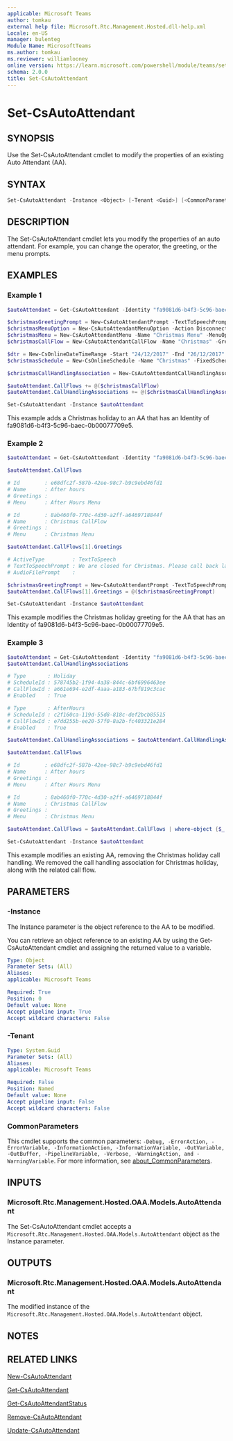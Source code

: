 ```yaml
---
applicable: Microsoft Teams
author: tomkau
external help file: Microsoft.Rtc.Management.Hosted.dll-help.xml
Locale: en-US
manager: bulenteg
Module Name: MicrosoftTeams
ms.author: tomkau
ms.reviewer: williamlooney
online version: https://learn.microsoft.com/powershell/module/teams/set-csautoattendant
schema: 2.0.0
title: Set-CsAutoAttendant
---
```


# Set-CsAutoAttendant

## SYNOPSIS
Use the Set-CsAutoAttendant cmdlet to modify the properties of an existing Auto Attendant (AA).

## SYNTAX

```powershell
Set-CsAutoAttendant -Instance <Object> [-Tenant <Guid>] [<CommonParameters>]
```

## DESCRIPTION
The Set-CsAutoAttendant cmdlet lets you modify the properties of an auto attendant. For example, you can change the operator, the greeting, or the menu prompts.

## EXAMPLES

### Example 1
```powershell
$autoAttendant = Get-CsAutoAttendant -Identity "fa9081d6-b4f3-5c96-baec-0b00077709e5"

$christmasGreetingPrompt = New-CsAutoAttendantPrompt -TextToSpeechPrompt "Our offices are closed for Christmas from December 24 to December 26. Please call back later."
$christmasMenuOption = New-CsAutoAttendantMenuOption -Action DisconnectCall -DtmfResponse Automatic
$christmasMenu = New-CsAutoAttendantMenu -Name "Christmas Menu" -MenuOptions @($christmasMenuOption)
$christmasCallFlow = New-CsAutoAttendantCallFlow -Name "Christmas" -Greetings @($christmasGreetingPrompt) -Menu $christmasMenu

$dtr = New-CsOnlineDateTimeRange -Start "24/12/2017" -End "26/12/2017"
$christmasSchedule = New-CsOnlineSchedule -Name "Christmas" -FixedSchedule -DateTimeRanges @($dtr)

$christmasCallHandlingAssociation = New-CsAutoAttendantCallHandlingAssociation -Type Holiday -ScheduleId $christmasSchedule.Id -CallFlowId $christmasCallFlow.Id

$autoAttendant.CallFlows += @($christmasCallFlow)
$autoAttendant.CallHandlingAssociations += @($christmasCallHandlingAssociation)

Set-CsAutoAttendant -Instance $autoAttendant
```

This example adds a Christmas holiday to an AA that has an Identity of fa9081d6-b4f3-5c96-baec-0b00077709e5.

### Example 2
```powershell
$autoAttendant = Get-CsAutoAttendant -Identity "fa9081d6-b4f3-5c96-baec-0b00077709e5"

$autoAttendant.CallFlows

# Id        : e68dfc2f-587b-42ee-98c7-b9c9ebd46fd1
# Name      : After hours
# Greetings :
# Menu      : After Hours Menu

# Id        : 8ab460f0-770c-4d30-a2ff-a6469718844f
# Name      : Christmas CallFlow
# Greetings :
# Menu      : Christmas Menu

$autoAttendant.CallFlows[1].Greetings

# ActiveType         : TextToSpeech
# TextToSpeechPrompt : We are closed for Christmas. Please call back later.
# AudioFilePrompt    :

$christmasGreetingPrompt = New-CsAutoAttendantPrompt -TextToSpeechPrompt "Our offices are closed for Christmas from December 24 to December 26. Please call back later."
$autoAttendant.CallFlows[1].Greetings = @($christmasGreetingPrompt)

Set-CsAutoAttendant -Instance $autoAttendant
```

This example modifies the Christmas holiday greeting for the AA that has an Identity of fa9081d6-b4f3-5c96-baec-0b00077709e5.

### Example 3
```powershell
$autoAttendant = Get-CsAutoAttendant -Identity "fa9081d6-b4f3-5c96-baec-0b00077709e5"
$autoAttendant.CallHandlingAssociations

# Type       : Holiday
# ScheduleId : 578745b2-1f94-4a38-844c-6bf6996463ee
# CallFlowId : a661e694-e2df-4aaa-a183-67bf819c3cac
# Enabled    : True

# Type       : AfterHours
# ScheduleId : c2f160ca-119d-55d8-818c-def2bcb85515
# CallFlowId : e7dd255b-ee20-57f0-8a2b-fc403321e284
# Enabled    : True

$autoAttendant.CallHandlingAssociations = $autoAttendant.CallHandlingAssociations | where-object {$_.ScheduleId -ne "578745b2-1f94-4a38-844c-6bf6996463ee"}

$autoAttendant.CallFlows

# Id        : e68dfc2f-587b-42ee-98c7-b9c9ebd46fd1
# Name      : After hours
# Greetings :
# Menu      : After Hours Menu

# Id        : 8ab460f0-770c-4d30-a2ff-a6469718844f
# Name      : Christmas CallFlow
# Greetings :
# Menu      : Christmas Menu

$autoAttendant.CallFlows = $autoAttendant.CallFlows | where-object {$_.Id -ne "8ab460f0-770c-4d30-a2ff-a6469718844f"}

Set-CsAutoAttendant -Instance $autoAttendant
```

This example modifies an existing AA, removing the Christmas holiday call handling. We removed the call handling association for Christmas holiday, along with the related call flow.

## PARAMETERS

### -Instance
The Instance parameter is the object reference to the AA to be modified.

You can retrieve an object reference to an existing AA by using the Get-CsAutoAttendant cmdlet and assigning the returned value to a variable.

```yaml
Type: Object
Parameter Sets: (All)
Aliases:
applicable: Microsoft Teams

Required: True
Position: 0
Default value: None
Accept pipeline input: True
Accept wildcard characters: False
```

### -Tenant

```yaml
Type: System.Guid
Parameter Sets: (All)
Aliases:
applicable: Microsoft Teams

Required: False
Position: Named
Default value: None
Accept pipeline input: False
Accept wildcard characters: False
```

### CommonParameters
This cmdlet supports the common parameters: `-Debug, -ErrorAction, -ErrorVariable, -InformationAction, -InformationVariable, -OutVariable, -OutBuffer, -PipelineVariable, -Verbose, -WarningAction, and -WarningVariable`. For more information, see [about_CommonParameters](https://go.microsoft.com/fwlink/?LinkID=113216).

## INPUTS

### Microsoft.Rtc.Management.Hosted.OAA.Models.AutoAttendant
The Set-CsAutoAttendant cmdlet accepts a `Microsoft.Rtc.Management.Hosted.OAA.Models.AutoAttendant` object as the Instance parameter.

## OUTPUTS

### Microsoft.Rtc.Management.Hosted.OAA.Models.AutoAttendant
The modified instance of the `Microsoft.Rtc.Management.Hosted.OAA.Models.AutoAttendant` object.

## NOTES

## RELATED LINKS

[New-CsAutoAttendant](https://learn.microsoft.com/powershell/module/teams/new-csautoattendant)

[Get-CsAutoAttendant](https://learn.microsoft.com/powershell/module/teams/get-csautoattendant)

[Get-CsAutoAttendantStatus](https://learn.microsoft.com/powershell/module/teams/get-csautoattendantstatus)

[Remove-CsAutoAttendant](https://learn.microsoft.com/powershell/module/teams/remove-csautoattendant)

[Update-CsAutoAttendant](https://learn.microsoft.com/powershell/module/teams/update-csautoattendant)

